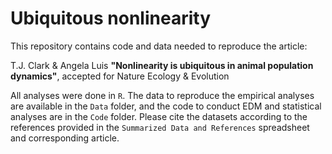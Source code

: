 # Ubiquitous nonlinearity

This repository contains code and data needed to reproduce the article:

T.J. Clark & Angela Luis
**"Nonlinearity is ubiquitous in animal population dynamics"**,
accepted for Nature Ecology & Evolution

All analyses were done in `R`. The data to reproduce the empirical analyses are available in the `Data` folder, and the code to conduct EDM  and statistical analyses are in the `Code` folder. Please cite the datasets according to the references provided in the `Summarized Data and References` spreadsheet and corresponding article.

